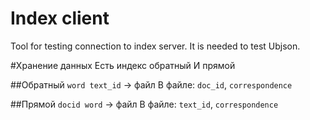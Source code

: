# Index client
Tool for testing connection to index server. It is needed to test Ubjson.

#Хранение данных
Есть индекс обратный
И прямой

##Обратный
`word text_id` -> файл
В файле: `doc_id`, `correspondence`

##Прямой
`docid word` -> файл
В файле: `text_id`, `correspondence`

